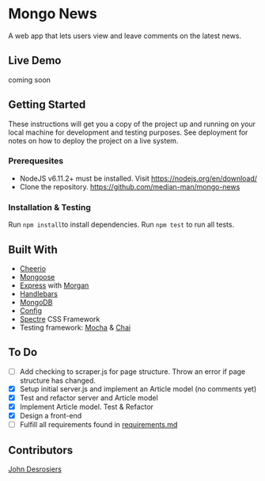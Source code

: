 # Mongo News
A web app that lets users view and leave comments on the latest news.

## Live Demo
coming soon

## Getting Started
These instructions will get you a copy of the project up and running on your local machine for development and testing purposes. See deployment for notes on how to deploy the project on a live system.

### Prerequesites
* NodeJS v6.11.2+ must be installed. Visit https://nodejs.org/en/download/
* Clone the repository. https://github.com/median-man/mongo-news

### Installation & Testing
Run `npm install`to install dependencies.
Run `npm test` to run all tests.

## Built With
* [Cheerio](https://cheerio.js.org/)
* [Mongoose](http://mongoosejs.com/)
* [Express](http://expressjs.com/) with [Morgan](https://github.com/expressjs/morgan)
* [Handlebars](http://handlebarsjs.com/)
* [MongoDB](https://www.mongodb.com/)
* [Config](https://github.com/lorenwest/node-config)
* [Spectre](https://picturepan2.github.io/spectre/index.html) CSS Framework
* Testing framework: [Mocha](https://mochajs.org/) & [Chai](http://chaijs.com/)

## To Do
- [ ] Add checking to scraper.js for page structure. Throw an error if page structure has changed.
- [x] Setup initial server.js and implement an Article model (no comments yet)
- [x] Test and refactor server and Article model
- [x] Implement Article model. Test & Refactor
- [x] Design a front-end
- [ ] Fulfill all requirements found in [requirements.md](dev/requirements.md)

## Contributors
[John Desrosiers](https://github.com/median-man)